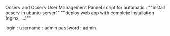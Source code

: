 Ocserv and Ocserv User Management Pannel
    script for automatic :
    ""install ocserv in ubuntu server""
    ""deploy web app with complete installation (nginx, ...)"" 

login : 
username : admin
password : admin









    




